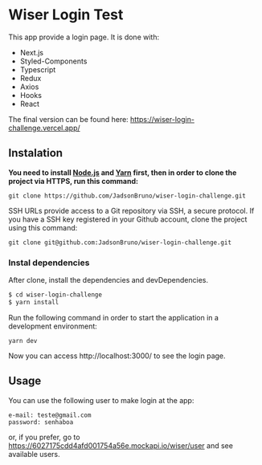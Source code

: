 # Wiser Login Test

This app provide a login page. It is done with:

  - Next.js
  - Styled-Components
  - Typescript
  - Redux
  - Axios
  - Hooks
  - React

The final version can be found here: https://wiser-login-challenge.vercel.app/

## Instalation

**You need to install [Node.js](https://nodejs.org/en/download/) and [Yarn](https://yarnpkg.com/) first, then in order to clone the project via HTTPS, run this command:**

```git clone https://github.com/JadsonBruno/wiser-login-challenge.git```

SSH URLs provide access to a Git repository via SSH, a secure protocol. If you have a SSH key registered in your Github account, clone the project using this command:

```git clone git@github.com:JadsonBruno/wiser-login-challenge.git```

### Instal dependencies

After clone, install the dependencies and devDependencies.

```sh
$ cd wiser-login-challenge
$ yarn install
```

Run the following command in order to start the application in a development environment:

```yarn dev```

Now you can access http://localhost:3000/ to see the login page.

## Usage

You can use the following user to make login at the app:

```
e-mail: teste@gmail.com
password: senhaboa
```

or, if you prefer, go to https://6027175cdd4afd001754a56e.mockapi.io/wiser/user and see available users.
